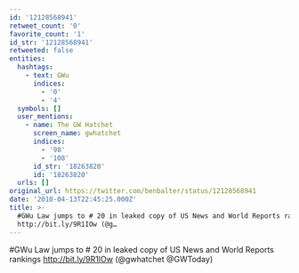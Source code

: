 ```yaml
---
id: '12128568941'
retweet_count: '0'
favorite_count: '1'
id_str: '12128568941'
retweeted: false
entities:
  hashtags:
    - text: GWu
      indices:
        - '0'
        - '4'
  symbols: []
  user_mentions:
    - name: The GW Hatchet
      screen_name: gwhatchet
      indices:
        - '98'
        - '108'
      id_str: '18263820'
      id: '18263820'
  urls: []
original_url: https://twitter.com/benbalter/status/12128568941
date: '2010-04-13T22:45:25.000Z'
title: >-
  #GWu Law jumps to # 20 in leaked copy of US News and World Reports rankings
  http://bit.ly/9R1IOw (@g…
---
```


#GWu Law jumps to # 20 in leaked copy of US News and World Reports rankings http://bit.ly/9R1IOw (@gwhatchet @GWToday)